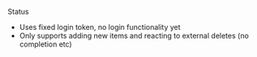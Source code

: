 Status

- Uses fixed login token, no login functionality yet
- Only supports adding new items and reacting to external deletes (no completion etc)
